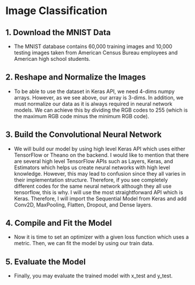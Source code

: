 # Image Classification

## 1. Download the MNIST Data

- The MNIST database contains 60,000 training images and 10,000 testing images taken from American Census Bureau employees and American high school students.

## 2. Reshape and Normalize the Images

- To be able to use the dataset in Keras API, we need 4-dims numpy arrays. However, as we see above, our array is 3-dims. In addition, we must normalize our data as it is always required in neural network models. We can achieve this by dividing the RGB codes to 255 (which is the maximum RGB code minus the minimum RGB code). 

## 3. Build the Convolutional Neural Network

- We will build our model by using high level Keras API which uses either TensorFlow or Theano on the backend. I would like to mention that there are several high level TensorFlow APIs such as Layers, Keras, and Estimators which helps us create neural networks with high level knowledge. However, this may lead to confusion since they all varies in their implementation structure. Therefore, if you see completely different codes for the same neural network although they all use tensorflow, this is why. I will use the most straightforward API which is Keras. Therefore, I will import the Sequential Model from Keras and add Conv2D, MaxPooling, Flatten, Dropout, and Dense layers.

## 4. Compile and Fit the Model

- Now it is time to set an optimizer with a given loss function which uses a metric. Then, we can fit the model by using our train data.

## 5. Evaluate the Model

- Finally, you may evaluate the trained model with x_test and y_test.
